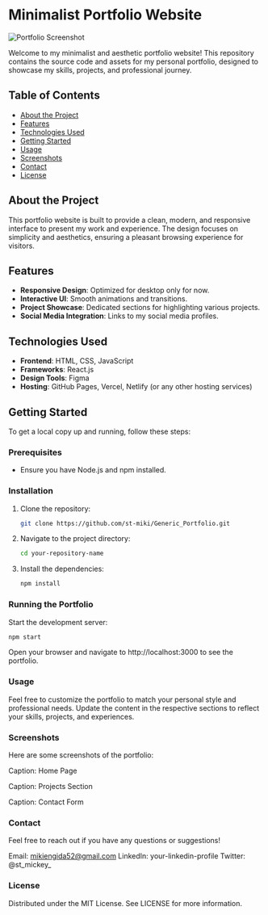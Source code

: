 # Minimalist Portfolio Website

![Portfolio Screenshot](images/screenshot1.png)

Welcome to my minimalist and aesthetic portfolio website! This repository contains the source code and assets for my personal portfolio, designed to showcase my skills, projects, and professional journey.

## Table of Contents

- [About the Project](#about-the-project)
- [Features](#features)
- [Technologies Used](#technologies-used)
- [Getting Started](#getting-started)
- [Usage](#usage)
- [Screenshots](#screenshots)
- [Contact](#contact)
- [License](#license)

## About the Project

This portfolio website is built to provide a clean, modern, and responsive interface to present my work and experience. The design focuses on simplicity and aesthetics, ensuring a pleasant browsing experience for visitors.

## Features

- **Responsive Design**: Optimized for desktop only for now.
- **Interactive UI**: Smooth animations and transitions.
- **Project Showcase**: Dedicated sections for highlighting various projects.
- **Social Media Integration**: Links to my social media profiles.

## Technologies Used

- **Frontend**: HTML, CSS, JavaScript
- **Frameworks**: React.js
- **Design Tools**: Figma
- **Hosting**: GitHub Pages, Vercel, Netlify (or any other hosting services)

## Getting Started

To get a local copy up and running, follow these steps:

### Prerequisites

- Ensure you have Node.js and npm installed.

### Installation

1. Clone the repository:

    ```sh
    git clone https://github.com/st-miki/Generic_Portfolio.git
    ```

2. Navigate to the project directory:

    ```sh
    cd your-repository-name
    ```

3. Install the dependencies:

    ```sh
    npm install
    ```

### Running the Portfolio

Start the development server:

```sh
npm start
```
Open your browser and navigate to http://localhost:3000 to see the portfolio.

### Usage
Feel free to customize the portfolio to match your personal style and professional needs. Update the content in the respective sections to reflect your skills, projects, and experiences.

### Screenshots
Here are some screenshots of the portfolio:


Caption: Home Page


Caption: Projects Section


Caption: Contact Form

### Contact
Feel free to reach out if you have any questions or suggestions!

Email: mikiengida52@gmail.com
LinkedIn: your-linkedin-profile
Twitter: @st_mickey_
### License
Distributed under the MIT License. See LICENSE for more information.
